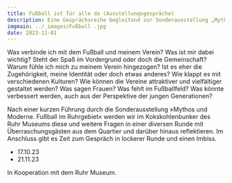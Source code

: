 ```yaml
---
title: Fußball ist für alle da (Ausstellungsgespräche)
description: Eine Gesprächsreihe begleitend zur Sonderausstellung „Mythos und Moderne. Fußball im Ruhrgebiet“ in Kooperation mit dem Ruhr Museum.
imgmain: ../_images/Fußball .jpg
date: 2023-11-01
---
```


Was verbinde ich mit dem Fußball und meinem Verein? Was ist mir dabei wichtig? Steht der Spaß im Vordergrund oder doch die Gemeinschaft? Warum fühle ich mich zu meinem Verein hingezogen? Ist es eher die Zugehörigkeit, meine Identität oder doch etwas anderes? Wie klappt es mit verschiedenen Kulturen? Wie können die Vereine attraktiver und vielfältiger gestaltet werden? Was sagen Frauen? Was fehlt im Fußballfeld? Was könnte verbessert
werden, auch aus der Perspektive der jungen Generationen?

Nach einer kurzen Führung durch die Sonderausstellung »Mythos und Moderne. Fußball im Ruhrgebiet« werden wir im Kokskohlenbunker des Ruhr Museums diese und weitere Fragen in einer diversen Runde mit Überraschungsgästen aus dem Quartier und darüber hinaus reflektieren. Im Anschluss gibt es Zeit zum Gespräch in lockerer Runde und einen Imbiss.

- 17.10.23
- 21.11.23

In Kooperation mit dem Ruhr Museum.
